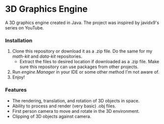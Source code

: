 # 3D Graphics Engine
A 3D graphics engine created in Java. The project was inspired by javidx9's series on YouTube.

### Installation
1. Clone this repository or download it as a .zip file. Do the same for my *math-kit* and *data-kit* repositories.
   * Extract the files to desired location if downloaded as a .zip file. Make sure this repository can use packages from other projects.
2. Run *engine.Manager* in your IDE or some other method I'm not aware of.
3. Enjoy!

### Features
- The rendering, translation, and rotation of 3D objects in space.
- Ability to process and render (very basic) .obj files.
- First person camera to move and rotate in the 3D environment.
- Clipping of 3D objects against camera.
